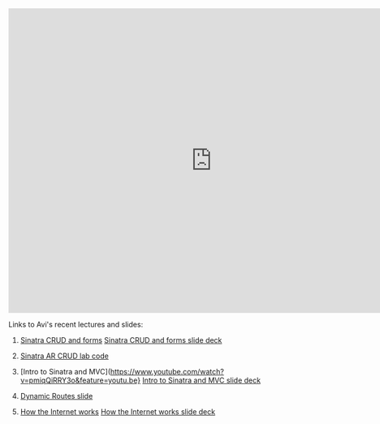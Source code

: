 
<iframe src="https://calendar.google.com/calendar/embed?mode=WEEK&amp;height=600&amp;wkst=1&amp;bgcolor=%23FFFFFF&amp;src=flatironschool.com_d5pd3f5v58300i867vtqk8f6m8%40group.calendar.google.com&amp;color=%232952A3&amp;ctz=America%2FNew_York" style="border-width:0" width="800" height="600" frameborder="0" scrolling="no"></iframe>


Links to Avi's recent lectures and slides:

1. [Sinatra CRUD and forms](https://www.youtube.com/watch?v=HnGS_chhrSQ&feature=youtu.be)
[Sinatra CRUD and forms slide deck](https://docs.google.com/presentation/d/1GKxZ_8-PoNKCwKqSbi9Me4_OqFcgDcqa8ekYnCl1na0/edit#slide=id.g242a979bc9_0_383)

2. [Sinatra AR CRUD lab code](https://github.com/aviflombaum/sinatra-ar-crud-lab-web-071717)

3.  [Intro to Sinatra and MVC](https://www.youtube.com/watch?v=pmiqQiRRY3o&feature=youtu.be}
[Intro to Sinatra and MVC slide deck](https://docs.google.com/presentation/d/1QXLa_GAXnW1iLHweLcw3LGbyRawZDxK7Sn1LvFe5ivs/edit#slide=id.g24238fe91a_0_0)

4.  [Dynamic Routes slide](https://dl.dropboxusercontent.com/s/a3wwt3nyhz1ly16/2017-08-07%20at%205.40%20PM.png)

5.  [How the Internet works](https://www.youtube.com/watch?v=0czHzfa_S1E&feature=youtu.be)
[How the Internet works slide deck](http://flatiron-school.s3.amazonaws.com/etc/How_the_Internet_Works_is_Important.pdf)





